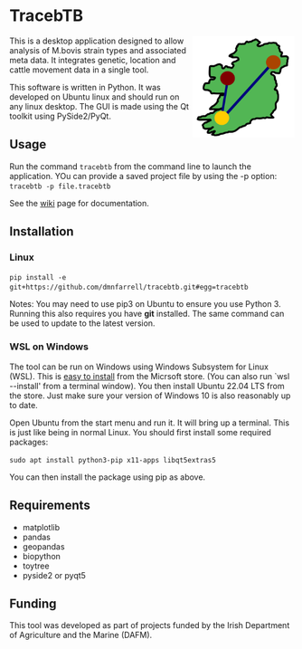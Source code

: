 # TracebTB

<img align="right" src=tracebtb/logo.svg width=180px>

This is a desktop application designed to allow analysis of M.bovis strain types and associated meta data. It integrates genetic,  location and cattle movement data in a single tool.

This software is written in Python. It was developed on Ubuntu linux and should run on any linux desktop. The GUI is made using the Qt toolkit using PySide2/PyQt.

## Usage

Run the command `tracebtb` from the command line to launch the application. YOu can provide a saved project file by using the -p option: `tracebtb -p file.tracebtb`

See the [wiki](https://github.com/dmnfarrell/tracebtb/wiki) page for documentation.

## Installation

### Linux

`pip install -e git+https://github.com/dmnfarrell/tracebtb.git#egg=tracebtb`

Notes: You may need to use pip3 on Ubuntu to ensure you use Python 3. Running this also requires you have **git** installed. The same command can be used to update to the latest version.

### WSL on Windows

The tool can be run on Windows using Windows Subsystem for Linux (WSL). This is [easy to install](https://www.omgubuntu.co.uk/how-to-install-wsl2-on-windows-10) from the Micrsoft store. (You can also run `wsl --install' from a terminal window). You then install Ubuntu 22.04 LTS from the store. Just make sure your version of Windows 10 is also reasonably up to date.

Open Ubuntu from the start menu and run it. It will bring up a terminal. This is just like being in normal Linux. You should first install some required packages:

```sudo apt install python3-pip x11-apps libqt5extras5```

You can then install the package using pip as above.

## Requirements 

* matplotlib
* pandas
* geopandas
* biopython
* toytree
* pyside2 or pyqt5

## Funding

This tool was developed as part of projects funded by the Irish Department of Agriculture and the Marine (DAFM).
